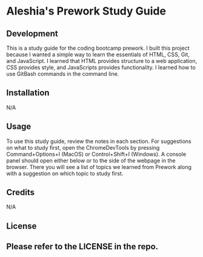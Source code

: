 # Aleshia's Prework Study Guide

## Development
This is a study guide for the coding bootcamp prework. I built this project because I wanted a simple way to learn the essentials of HTML, CSS, Git, and JavaScript. I learned that HTML provides structure to a web application, CSS provides style, and JavaScripts provides functionality. I learned how to use GitBash commands in the command line.


## Installation

N/A

## Usage

To use this study guide, review the notes in each section. For suggestions on what to study first, open the ChromeDevTools by pressing Command+Options+I (MacOS) or Control+Shift+I (Windows). A console panel should open either below or to the side of the webpage in the browser. There you will see a list of topics we learned from Prework along with a suggestion on which topic to study first.


## Credits
N/A


## License

Please refer to the LICENSE in the repo.
---
